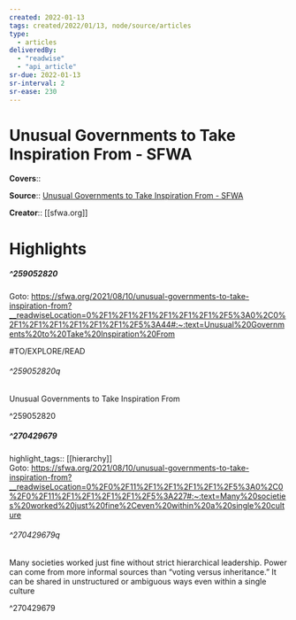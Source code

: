 ```yaml
---
created: 2022-01-13
tags: created/2022/01/13, node/source/articles
type: 
  - articles
deliveredBy: 
  - "readwise"
  - "api_article"
sr-due: 2022-01-13
sr-interval: 2
sr-ease: 230
---
```

# Unusual Governments to Take Inspiration From - SFWA

**Covers**:: 

**Source**:: [Unusual Governments to Take Inspiration From - SFWA](https://sfwa.org/2021/08/10/unusual-governments-to-take-inspiration-from)

**Creator**:: [[sfwa.org]]

# Highlights
##### ^259052820


Goto: https://sfwa.org/2021/08/10/unusual-governments-to-take-inspiration-from?__readwiseLocation=0%2F1%2F1%2F1%2F1%2F1%2F1%2F5%3A0%2C0%2F1%2F1%2F1%2F1%2F1%2F1%2F5%3A44#:~:text=Unusual%20Governments%20to%20Take%20Inspiration%20From  

#TO/EXPLORE/READ  

###### ^259052820q

Unusual Governments to Take Inspiration From 

^259052820

##### ^270429679

highlight_tags:: [[hierarchy]]   
Goto: https://sfwa.org/2021/08/10/unusual-governments-to-take-inspiration-from?__readwiseLocation=0%2F0%2F11%2F1%2F1%2F1%2F1%2F5%3A0%2C0%2F0%2F11%2F1%2F1%2F1%2F1%2F5%3A227#:~:text=Many%20societies%20worked%20just%20fine%2Ceven%20within%20a%20single%20culture  

###### ^270429679q

Many societies worked just fine without strict hierarchical leadership. Power can come from more informal sources than “voting versus inheritance.” It can be shared in unstructured or ambiguous ways even within a single culture 

^270429679

